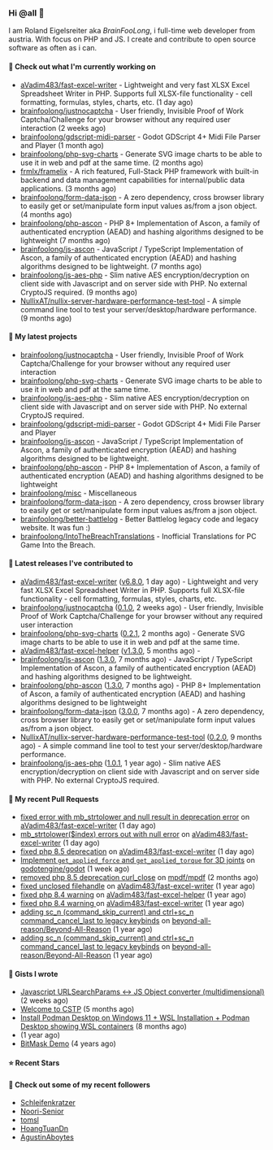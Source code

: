 ### Hi @all 👋

I am Roland Eigelsreiter aka _BrainFooLong_, i full-time web developer from austria. With focus on PHP and JS. I create and contribute to open source software as often as i can.


#### 👷 Check out what I'm currently working on

- [aVadim483/fast-excel-writer](https://github.com/aVadim483/fast-excel-writer) - Lightweight and very fast XLSX Excel Spreadsheet Writer in PHP. Supports full XLSX-file functionality - cell formatting, formulas, styles, charts, etc. (1 day ago)
- [brainfoolong/justnocaptcha](https://github.com/brainfoolong/justnocaptcha) - User friendly, Invisible Proof of Work Captcha/Challenge for your browser without any required user interaction (2 weeks ago)
- [brainfoolong/gdscript-midi-parser](https://github.com/brainfoolong/gdscript-midi-parser) - Godot GDScript 4&#43; Midi File Parser and Player (1 month ago)
- [brainfoolong/php-svg-charts](https://github.com/brainfoolong/php-svg-charts) - Generate SVG image charts to be able to use it in web and pdf at the same time. (2 months ago)
- [frmlx/framelix](https://github.com/frmlx/framelix) - A rich featured, Full-Stack PHP framework with built-in backend and data management capabilities for internal/public data applications. (3 months ago)
- [brainfoolong/form-data-json](https://github.com/brainfoolong/form-data-json) - A zero dependency, cross browser library to easily get or set/manipulate form input values as/from a json object. (4 months ago)
- [brainfoolong/php-ascon](https://github.com/brainfoolong/php-ascon) - PHP 8&#43; Implementation of Ascon, a family of authenticated encryption (AEAD) and hashing algorithms designed to be lightweight (7 months ago)
- [brainfoolong/js-ascon](https://github.com/brainfoolong/js-ascon) - JavaScript / TypeScript Implementation of Ascon, a family of authenticated encryption (AEAD) and hashing algorithms designed to be lightweight. (7 months ago)
- [brainfoolong/js-aes-php](https://github.com/brainfoolong/js-aes-php) - Slim native AES encryption/decryption on client side with Javascript and on server side with PHP. No external CryptoJS required. (9 months ago)
- [NullixAT/nullix-server-hardware-performance-test-tool](https://github.com/NullixAT/nullix-server-hardware-performance-test-tool) - A simple command line tool to test your server/desktop/hardware performance. (9 months ago)

#### 🌱 My latest projects

- [brainfoolong/justnocaptcha](https://github.com/brainfoolong/justnocaptcha) - User friendly, Invisible Proof of Work Captcha/Challenge for your browser without any required user interaction
- [brainfoolong/php-svg-charts](https://github.com/brainfoolong/php-svg-charts) - Generate SVG image charts to be able to use it in web and pdf at the same time.
- [brainfoolong/js-aes-php](https://github.com/brainfoolong/js-aes-php) - Slim native AES encryption/decryption on client side with Javascript and on server side with PHP. No external CryptoJS required.
- [brainfoolong/gdscript-midi-parser](https://github.com/brainfoolong/gdscript-midi-parser) - Godot GDScript 4&#43; Midi File Parser and Player
- [brainfoolong/js-ascon](https://github.com/brainfoolong/js-ascon) - JavaScript / TypeScript Implementation of Ascon, a family of authenticated encryption (AEAD) and hashing algorithms designed to be lightweight.
- [brainfoolong/php-ascon](https://github.com/brainfoolong/php-ascon) - PHP 8&#43; Implementation of Ascon, a family of authenticated encryption (AEAD) and hashing algorithms designed to be lightweight
- [brainfoolong/misc](https://github.com/brainfoolong/misc) - Miscellaneous
- [brainfoolong/form-data-json](https://github.com/brainfoolong/form-data-json) - A zero dependency, cross browser library to easily get or set/manipulate form input values as/from a json object.
- [brainfoolong/better-battlelog](https://github.com/brainfoolong/better-battlelog) - Better Battlelog legacy code and legacy website. It was fun :)
- [brainfoolong/IntoTheBreachTranslations](https://github.com/brainfoolong/IntoTheBreachTranslations) - Inofficial Translations for PC Game Into the Breach.

#### 🔭 Latest releases I've contributed to

- [aVadim483/fast-excel-writer](https://github.com/aVadim483/fast-excel-writer) ([v6.8.0](https://github.com/aVadim483/fast-excel-writer/releases/tag/v6.8.0), 1 day ago) - Lightweight and very fast XLSX Excel Spreadsheet Writer in PHP. Supports full XLSX-file functionality - cell formatting, formulas, styles, charts, etc.
- [brainfoolong/justnocaptcha](https://github.com/brainfoolong/justnocaptcha) ([0.1.0](https://github.com/brainfoolong/justnocaptcha/releases/tag/0.1.0), 2 weeks ago) - User friendly, Invisible Proof of Work Captcha/Challenge for your browser without any required user interaction
- [brainfoolong/php-svg-charts](https://github.com/brainfoolong/php-svg-charts) ([0.2.1](https://github.com/brainfoolong/php-svg-charts/releases/tag/0.2.1), 2 months ago) - Generate SVG image charts to be able to use it in web and pdf at the same time.
- [aVadim483/fast-excel-helper](https://github.com/aVadim483/fast-excel-helper) ([v1.3.0](https://github.com/aVadim483/fast-excel-helper/releases/tag/v1.3.0), 5 months ago) - 
- [brainfoolong/js-ascon](https://github.com/brainfoolong/js-ascon) ([1.3.0](https://github.com/brainfoolong/js-ascon/releases/tag/1.3.0), 7 months ago) - JavaScript / TypeScript Implementation of Ascon, a family of authenticated encryption (AEAD) and hashing algorithms designed to be lightweight.
- [brainfoolong/php-ascon](https://github.com/brainfoolong/php-ascon) ([1.3.0](https://github.com/brainfoolong/php-ascon/releases/tag/1.3.0), 7 months ago) - PHP 8&#43; Implementation of Ascon, a family of authenticated encryption (AEAD) and hashing algorithms designed to be lightweight
- [brainfoolong/form-data-json](https://github.com/brainfoolong/form-data-json) ([3.0.0](https://github.com/brainfoolong/form-data-json/releases/tag/3.0.0), 7 months ago) - A zero dependency, cross browser library to easily get or set/manipulate form input values as/from a json object.
- [NullixAT/nullix-server-hardware-performance-test-tool](https://github.com/NullixAT/nullix-server-hardware-performance-test-tool) ([0.2.0](https://github.com/NullixAT/nullix-server-hardware-performance-test-tool/releases/tag/0.2.0), 9 months ago) - A simple command line tool to test your server/desktop/hardware performance.
- [brainfoolong/js-aes-php](https://github.com/brainfoolong/js-aes-php) ([1.0.1](https://github.com/brainfoolong/js-aes-php/releases/tag/1.0.1), 1 year ago) - Slim native AES encryption/decryption on client side with Javascript and on server side with PHP. No external CryptoJS required.

#### 🔨 My recent Pull Requests

- [fixed error with mb_strtolower and null result in deprecation error](https://github.com/aVadim483/fast-excel-writer/pull/126) on [aVadim483/fast-excel-writer](https://github.com/aVadim483/fast-excel-writer) (1 day ago)
- [mb_strtolower($index) errors out with null error](https://github.com/aVadim483/fast-excel-writer/pull/125) on [aVadim483/fast-excel-writer](https://github.com/aVadim483/fast-excel-writer) (1 day ago)
- [fixed php 8.5 deprecation](https://github.com/aVadim483/fast-excel-writer/pull/124) on [aVadim483/fast-excel-writer](https://github.com/aVadim483/fast-excel-writer) (1 day ago)
- [Implement `get_applied_force` and `get_applied_torque` for 3D joints](https://github.com/godotengine/godot/pull/111842) on [godotengine/godot](https://github.com/godotengine/godot) (1 week ago)
- [removed php 8.5 deprecation curl_close](https://github.com/mpdf/mpdf/pull/2121) on [mpdf/mpdf](https://github.com/mpdf/mpdf) (2 months ago)
- [fixed unclosed filehandle](https://github.com/aVadim483/fast-excel-writer/pull/91) on [aVadim483/fast-excel-writer](https://github.com/aVadim483/fast-excel-writer) (1 year ago)
- [fixed php 8.4 warning](https://github.com/aVadim483/fast-excel-helper/pull/3) on [aVadim483/fast-excel-helper](https://github.com/aVadim483/fast-excel-helper) (1 year ago)
- [fixed php 8.4 warning ](https://github.com/aVadim483/fast-excel-writer/pull/90) on [aVadim483/fast-excel-writer](https://github.com/aVadim483/fast-excel-writer) (1 year ago)
- [adding sc_n (command_skip_current) and ctrl&#43;sc_n command_cancel_last to legacy keybinds](https://github.com/beyond-all-reason/Beyond-All-Reason/pull/3719) on [beyond-all-reason/Beyond-All-Reason](https://github.com/beyond-all-reason/Beyond-All-Reason) (1 year ago)
- [adding sc_n (command_skip_current) and ctrl&#43;sc_n command_cancel_last to legacy keybinds](https://github.com/beyond-all-reason/Beyond-All-Reason/pull/3718) on [beyond-all-reason/Beyond-All-Reason](https://github.com/beyond-all-reason/Beyond-All-Reason) (1 year ago)

#### 📓 Gists I wrote

- [Javascript URLSearchParams &lt;-&gt; JS Object converter (multidimensional)](https://gist.github.com/c1eb7be6eba82c352e812665d68feaa6) (2 weeks ago)
- [Welcome to CSTP](https://gist.github.com/991fbdd709d150cad0d864b9cdd4e8e6) (5 months ago)
- [Install Podman Desktop on Windows 11 &#43; WSL Installation &#43; Podman Desktop showing WSL containers](https://gist.github.com/117a0f7562cb2c51b824db4011d40d29) (8 months ago)
- [](https://gist.github.com/47cc8c26b9547e632ca099a118aa8136) (1 year ago)
- [BitMask Demo](https://gist.github.com/4c30bdf9d94acfa4d2f61f0ae932ef71) (4 years ago)

#### ⭐ Recent Stars


#### 👯 Check out some of my recent followers

- [Schleifenkratzer](https://github.com/Schleifenkratzer)
- [Noori-Senior](https://github.com/Noori-Senior)
- [tomsl](https://github.com/tomsl)
- [HoangTuanDn](https://github.com/HoangTuanDn)
- [AgustinAboytes](https://github.com/AgustinAboytes)
